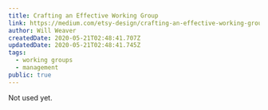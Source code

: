 ```yaml
---
title: Crafting an Effective Working Group
link: https://medium.com/etsy-design/crafting-an-effective-working-group-da77bded3aaf
author: Will Weaver
createdDate: 2020-05-21T02:48:41.707Z
updatedDate: 2020-05-21T02:48:41.745Z
tags:
  - working groups
  - management
public: true
---
```

Not used yet.